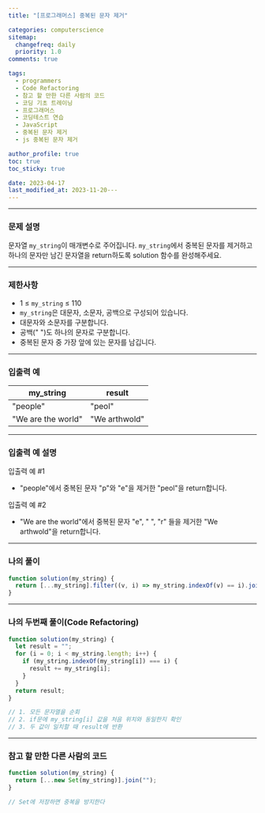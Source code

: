 ```yaml
---
title: "[프로그래머스] 중복된 문자 제거"

categories: computerscience
sitemap:
  changefreq: daily
  priority: 1.0
comments: true

tags:
  - programmers
  - Code Refactoring
  - 참고 할 만한 다른 사람의 코드
  - 코딩 기초 트레이닝
  - 프로그래머스
  - 코딩테스트 연습
  - JavaScript
  - 중복된 문자 제거
  - js 중복된 문자 제거

author_profile: true
toc: true
toc_sticky: true

date: 2023-04-17
last_modified_at: 2023-11-20---
---
```


---

### 문제 설명

문자열 `my_string`이 매개변수로 주어집니다. `my_string`에서 중복된 문자를 제거하고 하나의 문자만 남긴 문자열을 return하도록 solution 함수를 완성해주세요.

---

### 제한사항

- 1 ≤ `my_string` ≤ 110
- `my_string`은 대문자, 소문자, 공백으로 구성되어 있습니다.
- 대문자와 소문자를 구분합니다.
- 공백(" ")도 하나의 문자로 구분합니다.
- 중복된 문자 중 가장 앞에 있는 문자를 남깁니다.

---

### 입출력 예

| my_string          | result        |
| ------------------ | ------------- |
| "people"           | "peol"        |
| "We are the world" | "We arthwold" |

---

### 입출력 예 설명

입출력 예 #1

- "people"에서 중복된 문자 "p"와 "e"을 제거한 "peol"을 return합니다.

입출력 예 #2

- "We are the world"에서 중복된 문자 "e", " ", "r" 들을 제거한 "We arthwold"을 return합니다.

---

### 나의 풀이

```jsx
function solution(my_string) {
  return [...my_string].filter((v, i) => my_string.indexOf(v) == i).join("");
}
```

---

### 나의 두번째 풀이(Code Refactoring)

```jsx
function solution(my_string) {
  let result = "";
  for (i = 0; i < my_string.length; i++) {
    if (my_string.indexOf(my_string[i]) === i) {
      result += my_string[i];
    }
  }
  return result;
}

// 1. 모든 문자열을 순회
// 2. if문에 my_string[i] 값을 처음 위치와 동일한지 확인
// 3. 두 값이 일치할 때 result에 반환
```

---

### 참고 할 만한 다른 사람의 코드

```jsx
function solution(my_string) {
  return [...new Set(my_string)].join("");
}

// Set에 저장하면 중복을 방지한다
```
